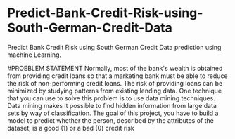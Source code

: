 # Predict-Bank-Credit-Risk-using-South-German-Credit-Data
Predict Bank Credit Risk using South German Credit Data prediction using machine Learning.

#PROEBLEM STATEMENT
Normally, most of the bank's wealth is obtained from providing credit loans so that a
marketing bank must be able to reduce the risk of non-performing credit loans. The risk
of providing loans can be minimized by studying patterns from existing lending data.
One technique that you can use to solve this problem is to use data mining techniques.
Data mining makes it possible to find hidden information from large data sets by way of
classification.
The goal of this project, you have to build a model to predict whether the person,
described by the attributes of the dataset, is a good (1) or a bad (0) credit risk
